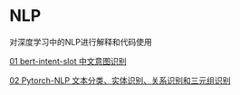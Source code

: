 # NLP
对深度学习中的NLP进行解释和代码使用

[01 bert-intent-slot 中文意图识别](./bert-intent-slot)

[02 Pytorch-NLP 文本分类、实体识别、关系识别和三元组识别](https://github.com/mzc421/Pytorch-NLP)
